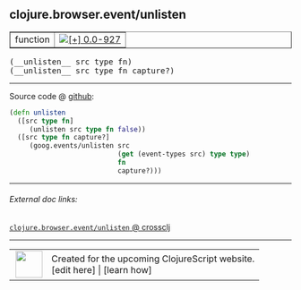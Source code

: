 ## clojure.browser.event/unlisten



 <table border="1">
<tr>
<td>function</td>
<td><a href="https://github.com/cljsinfo/cljs-api-docs/tree/0.0-927"><img valign="middle" alt="[+] 0.0-927" title="Added in 0.0-927" src="https://img.shields.io/badge/+-0.0--927-lightgrey.svg"></a> </td>
</tr>
</table>


 <samp>
(__unlisten__ src type fn)<br>
</samp>
 <samp>
(__unlisten__ src type fn capture?)<br>
</samp>

---







Source code @ [github](https://github.com/clojure/clojurescript/blob/r2138/src/cljs/clojure/browser/event.cljs#L62-L69):

```clj
(defn unlisten
  ([src type fn]
     (unlisten src type fn false))
  ([src type fn capture?]
     (goog.events/unlisten src
                           (get (event-types src) type type)
                           fn
                           capture?)))
```

<!--
Repo - tag - source tree - lines:

 <pre>
clojurescript @ r2138
└── src
    └── cljs
        └── clojure
            └── browser
                └── <ins>[event.cljs:62-69](https://github.com/clojure/clojurescript/blob/r2138/src/cljs/clojure/browser/event.cljs#L62-L69)</ins>
</pre>

-->

---



###### External doc links:

[`clojure.browser.event/unlisten` @ crossclj](http://crossclj.info/fun/clojure.browser.event.cljs/unlisten.html)<br>

---

 <table>
<tr><td>
<img valign="middle" align="right" width="48px" src="http://i.imgur.com/Hi20huC.png">
</td><td>
Created for the upcoming ClojureScript website.<br>
[edit here] | [learn how]
</td></tr></table>

[edit here]:https://github.com/cljsinfo/cljs-api-docs/blob/master/cljsdoc/clojure.browser.event/unlisten.cljsdoc
[learn how]:https://github.com/cljsinfo/cljs-api-docs/wiki/cljsdoc-files

<!--

This information was too distracting to show to readers, but I'll leave it
commented here since it is helpful to:

- pretty-print the data used to generate this document
- and show how to retrieve that data



The API data for this symbol:

```clj
{:ns "clojure.browser.event",
 :name "unlisten",
 :type "function",
 :signature ["[src type fn]" "[src type fn capture?]"],
 :source {:code "(defn unlisten\n  ([src type fn]\n     (unlisten src type fn false))\n  ([src type fn capture?]\n     (goog.events/unlisten src\n                           (get (event-types src) type type)\n                           fn\n                           capture?)))",
          :title "Source code",
          :repo "clojurescript",
          :tag "r2138",
          :filename "src/cljs/clojure/browser/event.cljs",
          :lines [62 69]},
 :full-name "clojure.browser.event/unlisten",
 :full-name-encode "clojure.browser.event/unlisten",
 :history [["+" "0.0-927"]]}

```

Retrieve the API data for this symbol:

```clj
;; from Clojure REPL
(require '[clojure.edn :as edn])
(-> (slurp "https://raw.githubusercontent.com/cljsinfo/cljs-api-docs/catalog/cljs-api.edn")
    (edn/read-string)
    (get-in [:symbols "clojure.browser.event/unlisten"]))
```

-->

